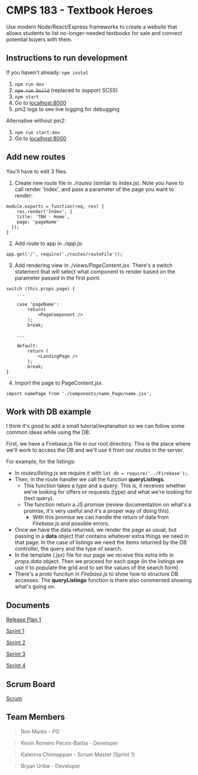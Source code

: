 # CMPS 183 - Textbook Heroes

Use modern Node/React/Express frameworks to create a website that allows students to list no-longer-needed textbooks for sale and connect potential buyers with them.

## Instructions to run development

If you haven't already: `npm instal`
1. `npm run dev`
2. ~~`npm run build`~~ (replaced to support SCSS)
2. `npm start`
3. Go to [localhost:8000](http://localhost:8000)
4. pm2 logs to see live logging for debugging

Alternative without pm2:
1. `npm run start:dev`
2. Go to [localhost:8000](http://localhost:8000)


## Add new routes
You'll have to edit 3 files.
1. Create new route file in _./routes_ (similar to index.js). Note you have to call render 'Index', and pass a parameter of the page you want to render:
```
module.exports = function(req, res) {
	res.render('Index', {
  	title: 'TBH - Home',
  	page: 'pageName'
  });
}
```
2. Add route to app in _./app.js_:
```
app.get('/', require('./routes/routeFile'));
```
3. Add rendering view in _./views/PageContent.jsx_. There's a switch statement that will select what component to render based on the parameter passed in the first point.
```
switch (this.props.page) {
	...

	case 'pageName':
		return(
			<PageComponent />
		);
		break;

	...

	default:
		return ( 
			<LandingPage />
		);
		break;
}
```
4. Import the page to PageContent.jsx.
```
import namePage from './components/name_Page/name.jsx';
```

## Work with DB example
I think it's good to add a small tutorial/explanation so we can follow some common ideas while using the DB.

First, we have a Firebase.js file in our root directory. This is the place where we'll work to access the DB and we'll use it from our _routes_ in the server.

For example, for the listings:
- In _routes/listing.js_ we require it with `let db = require('../Firebase');`.
- Then, in the route handler we call the function __queryListings__. 
	- This function takes a _type_ and a _query_. This is, it receives whether we're looking for offers or requests (type) and what we're looking for (text query). 
	- The function return a JS promise (review documentation on what's a promise, it's very useful and it's a proper way of doing this).
		- With this promise we can handle the return of data from _Firebase.js_ and possible errors.
- Once we have the data returned, we render the page as usual, but passing in a __data__ object that contains whatever extra things we need in that page. In the case of listings we need the items returned by the DB controller, the query and the type of search.
- In the template (.jsx) file for our page we receive this extra info in _props.data_ object. Then we proceed for each page (in the listings we use it to populate the grid and to set the values of the search form).
- There's a proto funciton in _Firebase.js_ to show how to structure DB accesses. The __queryListings__ function is there also commented showing what's going on.


## Documents
[Release Plan 1](https://docs.google.com/document/d/1UQ19d5sdkth_8BzuwrX1pVepqWDvTsUHg0RQOk4Y-LI/edit?usp=sharing)

[Sprint 1](https://github.com/Platem/CMPS-183/blob/master/docs/Sprint_1)

[Sprint 2](https://github.com/Platem/CMPS-183/blob/master/docs/Sprint_2)

[Sprint 3](https://github.com/Platem/CMPS-183/blob/master/docs/Sprint_3)

[Sprint 4](https://github.com/Platem/CMPS-183/blob/master/docs/Sprint_4)


## Scrum Board
[Scrum](https://trello.com/textbookheroes)


## Team Members
>Ron Marks - PO

>Kevin Romero Peces-Barba - Developer

>Katerina Chinnappan - Scrum Master (Sprint 1)

>Bryan Uribe - Developer
